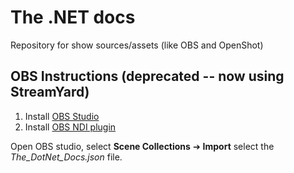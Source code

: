 # The .NET docs

Repository for show sources/assets (like OBS and OpenShot)

## OBS Instructions (deprecated -- now using StreamYard)
1. Install [OBS Studio](https://obsproject.com/download)
1. Install [OBS NDI plugin](https://obsproject.com/forum/resources/obs-ndi-newtek-ndi%E2%84%A2-integration-into-obs-studio.528/)

Open OBS studio, select **Scene Collections** ➔ **Import** select the *The_DotNet_Docs.json* file.
